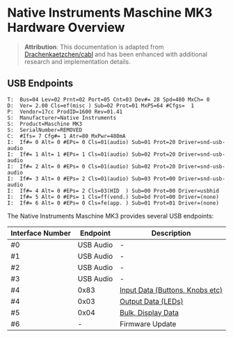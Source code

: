 # Native Instruments Maschine MK3 Hardware Overview

> **Attribution**: This documentation is adapted from [Drachenkaetzchen/cabl](https://github.com/Drachenkaetzchen/cabl/tree/develop/doc/hardware/maschine-mk3) and has been enhanced with additional research and implementation details.

## USB Endpoints

```
T:  Bus=04 Lev=02 Prnt=02 Port=05 Cnt=03 Dev#= 28 Spd=480 MxCh= 0
D:  Ver= 2.00 Cls=ef(misc ) Sub=02 Prot=01 MxPS=64 #Cfgs=  1
P:  Vendor=17cc ProdID=1600 Rev=01.41
S:  Manufacturer=Native Instruments
S:  Product=Maschine MK3
S:  SerialNumber=REMOVED
C:  #Ifs= 7 Cfg#= 1 Atr=80 MxPwr=480mA
I:  If#= 0 Alt= 0 #EPs= 0 Cls=01(audio) Sub=01 Prot=20 Driver=snd-usb-audio
I:  If#= 1 Alt= 1 #EPs= 1 Cls=01(audio) Sub=02 Prot=20 Driver=snd-usb-audio
I:  If#= 2 Alt= 0 #EPs= 0 Cls=01(audio) Sub=02 Prot=20 Driver=snd-usb-audio
I:  If#= 3 Alt= 0 #EPs= 2 Cls=01(audio) Sub=03 Prot=00 Driver=snd-usb-audio
I:  If#= 4 Alt= 0 #EPs= 2 Cls=03(HID  ) Sub=00 Prot=00 Driver=usbhid
I:  If#= 5 Alt= 0 #EPs= 1 Cls=ff(vend.) Sub=bd Prot=00 Driver=(none)
I:  If#= 6 Alt= 0 #EPs= 0 Cls=fe(app. ) Sub=01 Prot=01 Driver=(none)
```

The Native Instruments Maschine MK3 provides several USB endpoints:

| Interface Number | Endpoint  | Description                                                |
|------------------|-----------|------------------------------------------------------------|
| #0               | USB Audio | -                                                          |
| #1               | USB Audio | -                                                          |
| #2               | USB Audio | -                                                          |
| #3               | USB Audio | -                                                          |
| #4               | 0x83      | [Input Data (Buttons, Knobs etc)](MaschineMK3-HIDInput.md) |
| #4               | 0x03      | [Output Data (LEDs)](MaschineMK3-HIDOutput.md)             |
| #5               | 0x04      | [Bulk, Display Data](MaschineMK3-Display.md)               |
| #6               | -         | Firmware Update                                            |